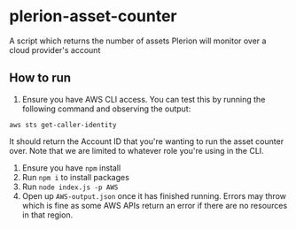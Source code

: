 # plerion-asset-counter
A script which returns the number of assets Plerion will monitor over a cloud provider's account

## How to run
1. Ensure you have AWS CLI access. You can test this by running the following command and observing the output:
```
aws sts get-caller-identity
```
It should return the Account ID that you're wanting to run the asset counter over. Note that we are limited to whatever
role you're using in the CLI.
1. Ensure you have `npm` install
2. Run `npm i` to install packages
3. Run `node index.js -p AWS`
4. Open up `AWS-output.json` once it has finished running. Errors may throw which is fine as some AWS APIs return an
error if there are no resources in that region. 
